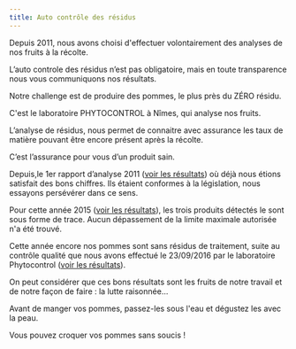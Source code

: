 ```yaml
---
title: Auto contrôle des résidus
---
```


Depuis 2011, nous avons choisi d'effectuer volontairement des analyses de nos fruits à la récolte. 

L’auto controle des résidus n’est pas obligatoire, mais en toute transparence nous vous communiquons nos résultats.

Notre challenge est de produire des pommes, le plus près du ZÉRO résidu.

C'est le laboratoire PHYTOCONTROL à  Nîmes, qui analyse nos fruits.

L’analyse de résidus, nous permet de connaitre avec assurance les taux de matière pouvant être encore présent après la récolte.

C’est l’assurance pour vous d’un produit sain.

Depuis,le 1er rapport d’analyse 2011 (<a href="{{ site.baseurl }}/assets/documents/rapport-phyto.pdf">voir les résultats</a>) où déjà nous étions satisfait des bons chiffres. Ils étaient conformes à la législation, nous essayons persévérer dans ce sens.

Pour cette année 2015 (<a href="{{ site.baseurl }}/assets/documents/rapport-phyto-2015.pdf">voir les résultats</a>), les trois produits détectés le sont sous forme de trace. Aucun dépassement de la limite maximale autorisée n'a été trouvé.

Cette année encore nos pommes sont sans résidus de traitement, suite au contrôle qualité que nous avons effectué le 23/09/2016 par le laboratoire Phytocontrol (<a href="{{ site.baseurl }}/assets/documents/rapport-phyto-2016.pdf">voir les résultats</a>).

On peut considérer que ces bons résultats sont les fruits de notre travail et de notre façon de faire : la lutte raisonnée...

Avant de manger vos pommes, passez-les sous l'eau et dégustez les avec la peau.

Vous pouvez  croquer vos pommes sans soucis !
